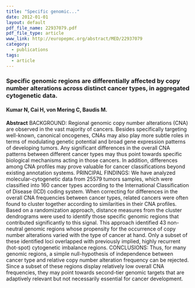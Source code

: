 ```yaml
---
title: "Specific genomic..."
date: 2012-01-01
layout: default
pdf_file_name: 22937079.pdf
pdf_file_type: article
www_link: http://europepmc.org/abstract/MED/22937079
category:
  - publications
tags:
  - article
---
```


### Specific genomic regions are differentially affected by copy number alterations across distinct cancer types, in aggregated cytogenetic data.
#### Kumar N, Cai H, von Mering C, Baudis M.

**Abstract** BACKGROUND: Regional genomic copy number alterations (CNA) are observed in the vast majority of cancers. Besides specifically targeting well-known, canonical oncogenes, CNAs may also play more subtle roles in terms of modulating genetic potential and broad gene expression patterns of developing tumors. Any significant differences in the overall CNA patterns between different cancer types may thus point towards specific biological mechanisms acting in those cancers. In addition, differences among CNA profiles may prove valuable for cancer classifications beyond existing annotation systems. PRINCIPAL FINDINGS: We have analyzed molecular-cytogenetic data from 25579 tumors samples, which were classified into 160 cancer types according to the International Classification of Disease (ICD) coding system. When correcting for differences in the overall CNA frequencies between cancer types, related cancers were often found to cluster together according to similarities in their CNA profiles. Based on a randomization approach, distance measures from the cluster dendrograms were used to identify those specific genomic regions that contributed significantly to this signal. This approach identified 43 non-neutral genomic regions whose propensity for the occurrence of copy number alterations varied with the type of cancer at hand. Only a subset of these identified loci overlapped with previously implied, highly recurrent (hot-spot) cytogenetic imbalance regions. CONCLUSIONS: Thus, for many genomic regions, a simple null-hypothesis of independence between cancer type and relative copy number alteration frequency can be rejected. Since a subset of these regions display relatively low overall CNA frequencies, they may point towards second-tier genomic targets that are adaptively relevant but not necessarily essential for cancer development.

